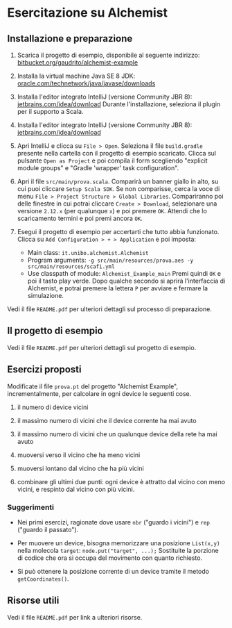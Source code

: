 # Esercitazione su Alchemist

## Installazione e preparazione

1)	Scarica il progetto di esempio, disponibile al seguente indirizzo:
	[bitbucket.org/gaudrito/alchemist-example](https://bitbucket.org/gaudrito/alchemist-example)

2)	Installa la virtual machine Java SE 8 JDK:
	[oracle.com/technetwork/java/javase/downloads](http://oracle.com/technetwork/java/javase/downloads)

3)	Installa l'editor integrato IntelliJ (versione Community JBR 8):
	[jetbrains.com/idea/download](https://www.jetbrains.com/idea/download)
	Durante l'installazione, seleziona il plugin per il supporto a Scala.

4)	Installa l'editor integrato IntelliJ (versione Community JBR 8):
	[jetbrains.com/idea/download](https://www.jetbrains.com/idea/download)

5)	Apri IntelliJ e clicca su `File > Open`. Seleziona il file `build.gradle` presente nella cartella con il progetto di esempio scaricato.
	Clicca sul pulsante `Open as Project` e poi compila il form scegliendo "explicit module groups" e "Gradle 'wrapper' task configuration".

6)	Apri il file `src/main/prova.scala`. Comparirà un banner giallo in alto, su cui puoi cliccare `Setup Scala SDK`.
	Se non comparisse, cerca la voce di menu `File > Project Structure > Global Libraries`.
	Compariranno poi delle finestre in cui potrai cliccare `Create > Download`, selezionare una versione `2.12.x`
	(per qualunque `x`) e poi premere `OK`. Attendi che lo scaricamento termini e poi premi ancora `OK`.

7)	Esegui il progetto di esempio per accertarti che tutto abbia funzionato. Clicca su `Add Configuration > + > Application` e poi imposta:
	* Main class: `it.unibo.alchemist.Alchemist`
	* Program arguments: `-g src/main/resources/prova.aes -y src/main/resources/scafi.yml`
	* Use classpath of module: `Alchemist_Example_main`
	Premi quindi `OK` e poi il tasto play verde. Dopo qualche secondo si aprirà l'interfaccia di Alchemist,
	e potrai premere la lettera `P` per avviare e fermare la simulazione.

Vedi il file `README.pdf` per ulteriori dettagli sul processo di preparazione.

## Il progetto di esempio

Vedi il file `README.pdf` per ulteriori dettagli sul progetto di esempio.

## Esercizi proposti

Modificate il file `prova.pt` del progetto "Alchemist Example", incrementalmente,
per calcolare in ogni device le seguenti cose.

1)	il numero di device vicini

2)	il massimo numero di vicini che il device corrente ha mai avuto

3)	il massimo numero di vicini che un qualunque device della rete ha mai avuto

4)	muoversi verso il vicino che ha meno vicini

5)	muoversi lontano dal vicino che ha più vicini

6)	combinare gli ultimi due punti: ogni device è attratto dal vicino con meno vicini,
	e respinto dal vicino con più vicini.

### Suggerimenti

*	Nei primi esercizi, ragionate dove usare `nbr` ("guardo i vicini") e `rep` ("guardo il passato").

*	Per muovere un device, bisogna memorizzare una posizione `List(x,y)` nella molecola `target`:
	``node.put("target", ...);``
	Sostituite la porzione di codice che ora si occupa del movimento con quanto richiesto.

*	Si può ottenere la posizione corrente di un device tramite il metodo `getCoordinates()`.

## Risorse utili

Vedi il file `README.pdf` per link a ulteriori risorse.
